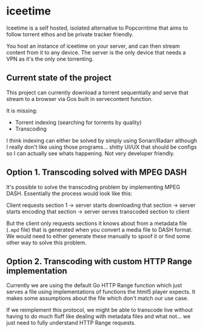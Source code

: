 # iceetime

Iceetime is a self hosted, isolated alternative to Popcorntime that aims to follow torrent ethos and be private tracker friendly. 

You host an instance of iceetime on your server, and can then stream content from it to any device. 
The server is the only device that needs a VPN as it's the only one torrenting. 

## Current state of the project

This project can currently download a torrent sequentially and serve that stream to a browser via Gos built in servecontent function.

It is missing:
- Torrent indexing (searching for torrents by quality)
- Transcoding

I think indexing can either be solved by simply using Sonarr/Radarr although I really don't like using those programs... shitty UI/UX that should be configs so I can actually see whats happening. Not very developer friendly.

## Option 1. Transcoding solved with MPEG DASH

It's possible to solve the transcoding problem by implementing MPEG DASH. Essentially the process would look like this:

Client requests section 1 -> server starts downloading that section -> server starts encoding that section -> server serves transcoded section to client

But the client only requests sections it knows about from a metadata file (`.mpd` file) that is generated when you convert a media file to DASH format. We would need to either generate these manually to spoof it or find some other way to solve this problem.

## Option 2. Transcoding with custom HTTP Range implementation

Currently we are using the default Go HTTP Range function which just serves a file using implementations of functions the html5 player expects. It makes some assumptions about the file which don't match our use case.

If we reimplement this protocol, we might be able to transcode live without having to do much fluff like dealing with metadata files and what not... we just need to fully understand HTTP Range requests.